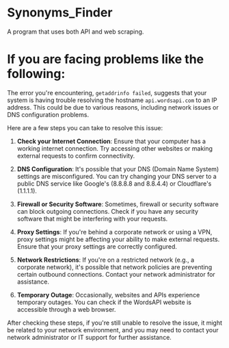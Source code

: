 # Synonyms_Finder
A program that uses both API and web scraping.
# If you are facing problems like the following:
The error you're encountering, `getaddrinfo failed`, suggests that your system is having trouble resolving the hostname `api.wordsapi.com` to an IP address. This could be due to various reasons, including network issues or DNS configuration problems.

Here are a few steps you can take to resolve this issue:

1. **Check your Internet Connection**: Ensure that your computer has a working internet connection. Try accessing other websites or making external requests to confirm connectivity.

2. **DNS Configuration**: It's possible that your DNS (Domain Name System) settings are misconfigured. You can try changing your DNS server to a public DNS service like Google's (8.8.8.8 and 8.8.4.4) or Cloudflare's (1.1.1.1).

3. **Firewall or Security Software**: Sometimes, firewall or security software can block outgoing connections. Check if you have any security software that might be interfering with your requests.

4. **Proxy Settings**: If you're behind a corporate network or using a VPN, proxy settings might be affecting your ability to make external requests. Ensure that your proxy settings are correctly configured.

5. **Network Restrictions**: If you're on a restricted network (e.g., a corporate network), it's possible that network policies are preventing certain outbound connections. Contact your network administrator for assistance.

6. **Temporary Outage**: Occasionally, websites and APIs experience temporary outages. You can check if the WordsAPI website is accessible through a web browser.

After checking these steps, if you're still unable to resolve the issue, it might be related to your network environment, and you may need to contact your network administrator or IT support for further assistance.
